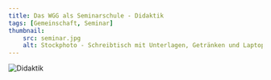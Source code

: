 ```yaml
---
title: Das WGG als Seminarschule - Didaktik
tags: [Gemeinschaft, Seminar]
thumbnail: 
    src: seminar.jpg
    alt: Stockphoto - Schreibtisch mit Unterlagen, Getränken und Laptop
---
```


<img src="/images/didaktik.jpg" alt="Didaktik" />
